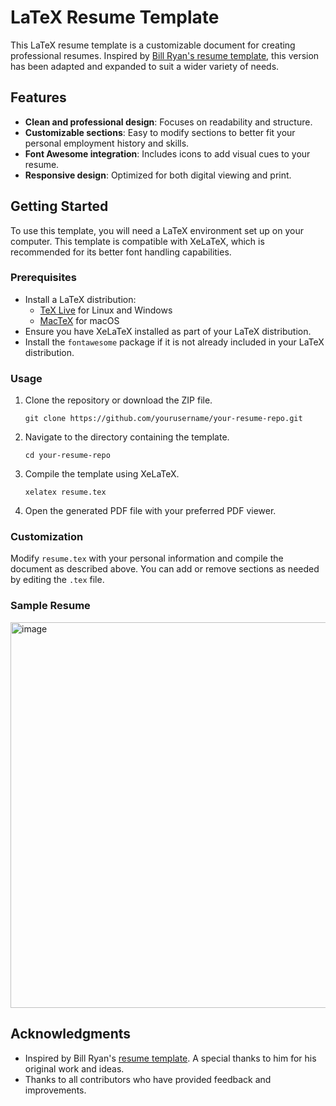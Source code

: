 
# LaTeX Resume Template

This LaTeX resume template is a customizable document for creating professional resumes. Inspired by [Bill Ryan's resume template](https://github.com/billryan/resume/tree/master), this version has been adapted and expanded to suit a wider variety of needs.

## Features

- **Clean and professional design**: Focuses on readability and structure.
- **Customizable sections**: Easy to modify sections to better fit your personal employment history and skills.
- **Font Awesome integration**: Includes icons to add visual cues to your resume.
- **Responsive design**: Optimized for both digital viewing and print.

## Getting Started

To use this template, you will need a LaTeX environment set up on your computer. This template is compatible with XeLaTeX, which is recommended for its better font handling capabilities.

### Prerequisites

- Install a LaTeX distribution:
  - [TeX Live](https://tug.org/texlive/) for Linux and Windows
  - [MacTeX](http://www.tug.org/mactex/) for macOS
- Ensure you have XeLaTeX installed as part of your LaTeX distribution.
- Install the `fontawesome` package if it is not already included in your LaTeX distribution.

### Usage

1. Clone the repository or download the ZIP file.
   ```
   git clone https://github.com/yourusername/your-resume-repo.git
   ```
2. Navigate to the directory containing the template.
   ```
   cd your-resume-repo
   ```
3. Compile the template using XeLaTeX.
   ```
   xelatex resume.tex
   ```
4. Open the generated PDF file with your preferred PDF viewer.

### Customization

Modify `resume.tex` with your personal information and compile the document as described above. You can add or remove sections as needed by editing the `.tex` file.

### Sample Resume

<img width="617" alt="image" src="https://github.com/KYang72Bcit/Resume_Template_LaTex/assets/90719969/084e7293-c99e-4a20-8d5d-a40410828419">

## Acknowledgments

- Inspired by Bill Ryan's [resume template](https://github.com/billryan/resume/tree/master). A special thanks to him for his original work and ideas.
- Thanks to all contributors who have provided feedback and improvements.
